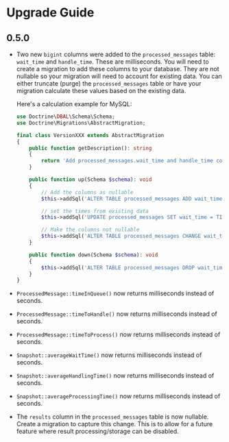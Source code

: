 # Upgrade Guide

## 0.5.0

* Two new `bigint` columns were added to the `processed_messages` table:
  `wait_time` and `handle_time`. These are milliseconds. You will need to
  create a migration to add these columns to your database. They are not
  nullable so your migration will need to account for existing data. You
  can either truncate (purge) the `processed_messages` table or have your
  migration calculate these values based on the existing data.

  Here's a calculation example for MySQL:

  ```php
  use Doctrine\DBAL\Schema\Schema;
  use Doctrine\Migrations\AbstractMigration;

  final class VersionXXX extends AbstractMigration
  {
      public function getDescription(): string
      {
          return 'Add processed_messages.wait_time and handle_time columns';
      }

      public function up(Schema $schema): void
      {
          // Add the columns as nullable
          $this->addSql('ALTER TABLE processed_messages ADD wait_time BIGINT DEFAULT NULL, ADD handle_time BIGINT DEFAULT NULL');

          // set the times from existing data
          $this->addSql('UPDATE processed_messages SET wait_time = TIMESTAMPDIFF(SECOND, dispatched_at, received_at) * 1000, handle_time = TIMESTAMPDIFF(SECOND, received_at, finished_at) * 1000');

          // Make the columns not nullable
          $this->addSql('ALTER TABLE processed_messages CHANGE wait_time wait_time BIGINT NOT NULL, CHANGE handle_time handle_time BIGINT NOT NULL');
      }

      public function down(Schema $schema): void
      {
          $this->addSql('ALTER TABLE processed_messages DROP wait_time, DROP handle_time');
      }
  }
  ```
* `ProcessedMessage::timeInQueue()` now returns milliseconds instead of seconds.
* `ProcessedMessage::timeToHandle()` now returns milliseconds instead of seconds.
* `ProcessedMessage::timeToProcess()` now returns milliseconds instead of seconds.
* `Snapshot::averageWaitTime()` now returns milliseconds instead of seconds.
* `Snapshot::averageHandlingTime()` now returns milliseconds instead of seconds.
* `Snapshot::averageProcessingTime()` now returns milliseconds instead of seconds.
* The `results` column in the `processed_messages` table is now nullable. Create
  a migration to capture this change. This is to allow for a future feature where
  result processing/storage can be disabled.

